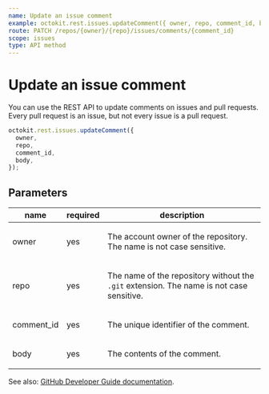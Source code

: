 ```yaml
---
name: Update an issue comment
example: octokit.rest.issues.updateComment({ owner, repo, comment_id, body })
route: PATCH /repos/{owner}/{repo}/issues/comments/{comment_id}
scope: issues
type: API method
---
```


# Update an issue comment

You can use the REST API to update comments on issues and pull requests. Every pull request is an issue, but not every issue is a pull request.

```js
octokit.rest.issues.updateComment({
  owner,
  repo,
  comment_id,
  body,
});
```

## Parameters

<table>
  <thead>
    <tr>
      <th>name</th>
      <th>required</th>
      <th>description</th>
    </tr>
  </thead>
  <tbody>
    <tr><td>owner</td><td>yes</td><td>

The account owner of the repository. The name is not case sensitive.

</td></tr>
<tr><td>repo</td><td>yes</td><td>

The name of the repository without the `.git` extension. The name is not case sensitive.

</td></tr>
<tr><td>comment_id</td><td>yes</td><td>

The unique identifier of the comment.

</td></tr>
<tr><td>body</td><td>yes</td><td>

The contents of the comment.

</td></tr>
  </tbody>
</table>

See also: [GitHub Developer Guide documentation](https://docs.github.com/rest/reference/issues#update-an-issue-comment).
